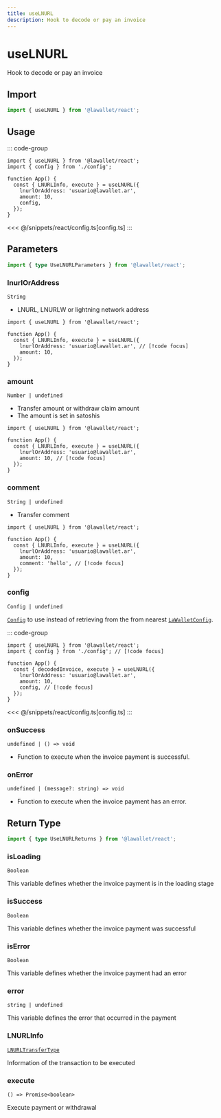 ```yaml
---
title: useLNURL
description: Hook to decode or pay an invoice
---
```


# useLNURL

Hook to decode or pay an invoice

## Import

```ts
import { useLNURL } from '@lawallet/react';
```

## Usage

::: code-group

```tsx [index.tsx]
import { useLNURL } from '@lawallet/react';
import { config } from './config';

function App() {
  const { LNURLInfo, execute } = useLNURL({
    lnurlOrAddress: 'usuario@lawallet.ar',
    amount: 10,
    config,
  });
}
```

<<< @/snippets/react/config.ts[config.ts]
:::

## Parameters

```ts
import { type UseLNURLParameters } from '@lawallet/react';
```

### lnurlOrAddress

`String`

- LNURL, LNURLW or lightning network address

```tsx [index.tsx]
import { useLNURL } from '@lawallet/react';

function App() {
  const { LNURLInfo, execute } = useLNURL({
    lnurlOrAddress: 'usuario@lawallet.ar', // [!code focus]
    amount: 10,
  });
}
```

### amount

`Number | undefined`

- Transfer amount or withdraw claim amount
- The amount is set in satoshis

```tsx [index.tsx]
import { useLNURL } from '@lawallet/react';

function App() {
  const { LNURLInfo, execute } = useLNURL({
    lnurlOrAddress: 'usuario@lawallet.ar',
    amount: 10, // [!code focus]
  });
}
```

### comment

`String | undefined`

- Transfer comment

```tsx [index.tsx]
import { useLNURL } from '@lawallet/react';

function App() {
  const { LNURLInfo, execute } = useLNURL({
    lnurlOrAddress: 'usuario@lawallet.ar',
    amount: 10,
    comment: 'hello', // [!code focus]
  });
}
```

### config

`Config | undefined`

[`Config`](/react/api/createConfig#config) to use instead of retrieving from the from nearest [`LaWalletConfig`](/react/api/LaWalletConfig).

::: code-group

```tsx [index.tsx]
import { useLNURL } from '@lawallet/react';
import { config } from './config'; // [!code focus]

function App() {
  const { decodedInvoice, execute } = useLNURL({
    lnurlOrAddress: 'usuario@lawallet.ar',
    amount: 10,
    config, // [!code focus]
  });
}
```

<<< @/snippets/react/config.ts[config.ts]
:::

### onSuccess

`undefined | () => void`

- Function to execute when the invoice payment is successful.

### onError

`undefined | (message?: string) => void`

- Function to execute when the invoice payment has an error.

## Return Type

```ts
import { type UseLNURLReturns } from '@lawallet/react';
```

### isLoading

`Boolean`

This variable defines whether the invoice payment is in the loading stage

### isSuccess

`Boolean`

This variable defines whether the invoice payment was successful

### isError

`Boolean`

This variable defines whether the invoice payment had an error

### error

`string | undefined`

This variable defines the error that occurred in the payment

### LNURLInfo

[`LNURLTransferType`](/react/api/glossary/types#lnurltransfertype)

Information of the transaction to be executed

### execute

`() => Promise<boolean>`

Execute payment or withdrawal
